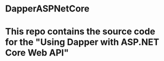 # DapperASPNetCore
# This repo contains the source code for the "Using Dapper with ASP.NET Core Web API" 
